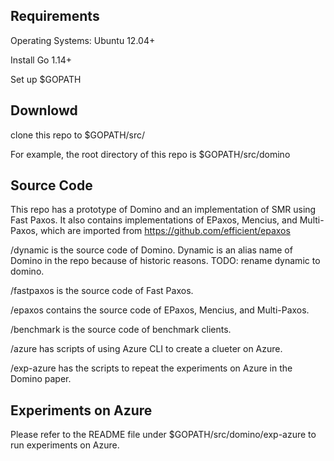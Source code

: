 ## Requirements

Operating Systems: Ubuntu 12.04+

Install Go 1.14+

Set up $GOPATH

## Downlowd

clone this repo to $GOPATH/src/

For example, the root directory of this repo is $GOPATH/src/domino

## Source Code
This repo has a prototype of Domino and an implementation of SMR using Fast Paxos. It also contains implementations of EPaxos, Mencius, and Multi-Paxos, which are imported from https://github.com/efficient/epaxos

/dynamic is the source code of Domino. Dynamic is an alias name of Domino in the repo because of historic reasons. TODO: rename dynamic to domino.

/fastpaxos is the source code of Fast Paxos.

/epaxos contains the source code of EPaxos, Mencius, and Multi-Paxos.

/benchmark is the source code of benchmark clients.

/azure has scripts of using Azure CLI to create a clueter on Azure.

/exp-azure has the scripts to repeat the experiments on Azure in the Domino paper.

## Experiments on Azure

Please refer to the README file under $GOPATH/src/domino/exp-azure to run experiments on Azure.

